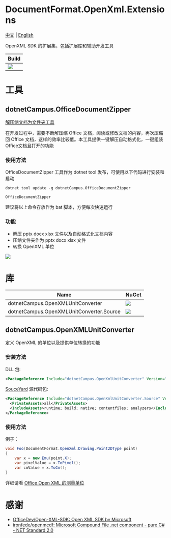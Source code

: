 # DocumentFormat.OpenXml.Extensions

[中文](README.zh-cn.md) | [English](README.md)

OpenXML SDK 的扩展集，包括扩展库和辅助开发工具

| Build |
|--|
|![](https://github.com/dotnet-campus/dotnetCampus.OfficeDocumentZipper/workflows/.NET%20Core/badge.svg)|

# 工具

## dotnetCampus.OfficeDocumentZipper

[解压缩文档为文件夹工具](https://blog.lindexi.com/post/dotnet-OpenXML-%E8%A7%A3%E5%8E%8B%E7%BC%A9%E6%96%87%E6%A1%A3%E4%B8%BA%E6%96%87%E4%BB%B6%E5%A4%B9%E5%B7%A5%E5%85%B7.html)

在开发过程中，需要不断解压缩 Office 文档，阅读或修改文档的内容，再次压缩回 Office 文档，这样的效率比较低。本工具提供一键解压自动格式化，一键组装Office文档且打开的功能

### 使用方法

OfficeDocumentZipper 工具作为 dotnet tool 发布，可使用以下代码进行安装和启动

```
dotnet tool update -g dotnetCampus.OfficeDocumentZipper

OfficeDocumentZipper
```

建议将以上命令存放作为 bat 脚本，方便每次快速运行

### 功能

- 解压 pptx docx xlsx 文件以及自动格式化文档内容
- 压缩文件夹作为 pptx docx xlsx 文件
- 转换 OpenXML 单位

![](https://user-images.githubusercontent.com/16054566/91013976-2b1c4580-e61b-11ea-8ef2-044ea79ef31b.png)

# 库

| Name | NuGet|
|--|--|
|dotnetCampus.OpenXMLUnitConverter|[![](https://img.shields.io/nuget/v/dotnetCampus.OpenXMLUnitConverter.svg)](https://www.nuget.org/packages/dotnetCampus.OpenXMLUnitConverter)|
|dotnetCampus.OpenXMLUnitConverter.Source|[![](https://img.shields.io/nuget/v/dotnetCampus.OpenXMLUnitConverter.Source.svg)](https://www.nuget.org/packages/dotnetCampus.OpenXMLUnitConverter.Source)|


## dotnetCampus.OpenXMLUnitConverter

定义 OpenXML 的单位以及提供单位转换的功能

### 安装方法

DLL 包:

```xml
<PackageReference Include="dotnetCampus.OpenXmlUnitConverter" Version="1.8.0" />
```

[SouceYard](https://github.com/dotnet-campus/SourceYard) 源代码包:

```xml
<PackageReference Include="dotnetCampus.OpenXmlUnitConverter.Source" Version="1.8.0">
  <PrivateAssets>all</PrivateAssets>
  <IncludeAssets>runtime; build; native; contentfiles; analyzers</IncludeAssets>
</PackageReference>
```

### 使用方法

例子：

```csharp
void Foo(DocumentFormat.OpenXml.Drawing.Point2DType point)
{
    var x = new Emu(point.X);
    var pixelValue = x.ToPixel();
    var cmValue = x.ToCm();
}
```

详细请看 [Office Open XML 的测量单位](https://blog.lindexi.com/post/Office-Open-XML-%E7%9A%84%E6%B5%8B%E9%87%8F%E5%8D%95%E4%BD%8D.html )

# 感谢

- [OfficeDev/Open-XML-SDK: Open XML SDK by Microsoft](https://github.com/OfficeDev/Open-XML-SDK/ )
- [ironfede/openmcdf: Microsoft Compound File .net component - pure C# - NET Standard 2.0](https://github.com/ironfede/openmcdf )